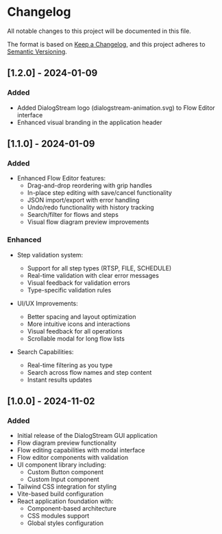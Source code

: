 # Changelog

All notable changes to this project will be documented in this file.

The format is based on [Keep a Changelog](https://keepachangelog.com/en/1.0.0/),
and this project adheres to [Semantic Versioning](https://semver.org/spec/v2.0.0.html).

## [1.2.0] - 2024-01-09

### Added
- Added DialogStream logo (dialogstream-animation.svg) to Flow Editor interface
- Enhanced visual branding in the application header

## [1.1.0] - 2024-01-09

### Added
- Enhanced Flow Editor features:
  - Drag-and-drop reordering with grip handles
  - In-place step editing with save/cancel functionality
  - JSON import/export with error handling
  - Undo/redo functionality with history tracking
  - Search/filter for flows and steps
  - Visual flow diagram preview improvements

### Enhanced
- Step validation system:
  - Support for all step types (RTSP, FILE, SCHEDULE)
  - Real-time validation with clear error messages
  - Visual feedback for validation errors
  - Type-specific validation rules

- UI/UX Improvements:
  - Better spacing and layout optimization
  - More intuitive icons and interactions
  - Visual feedback for all operations
  - Scrollable modal for long flow lists

- Search Capabilities:
  - Real-time filtering as you type
  - Search across flow names and step content
  - Instant results updates

## [1.0.0] - 2024-11-02

### Added
- Initial release of the DialogStream GUI application
- Flow diagram preview functionality
- Flow editing capabilities with modal interface
- Flow editor components with validation
- UI component library including:
  - Custom Button component
  - Custom Input component
- Tailwind CSS integration for styling
- Vite-based build configuration
- React application foundation with:
  - Component-based architecture
  - CSS modules support
  - Global styles configuration
